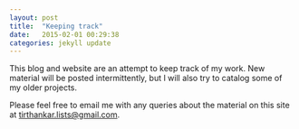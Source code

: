 ```yaml
---
layout: post
title:  "Keeping track"
date:   2015-02-01 00:29:38
categories: jekyll update
---
```


This blog and website are an attempt to keep track of my work. New material will be posted intermittently, but I will also try to catalog some of my older projects.

Please feel free to email me with any queries about the material on this site at [tirthankar.lists@gmail.com](tirthankar.lists@gmail.com).
